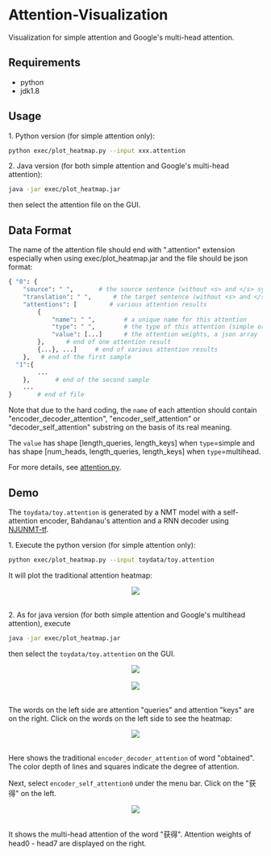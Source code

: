 # Attention-Visualization
Visualization for simple attention and Google's multi-head attention.

## Requirements

- python
- jdk1.8

## Usage

1\. Python version (for simple attention only):

``` bash
python exec/plot_heatmap.py --input xxx.attention
```

2\. Java version (for both simple attention and Google's multi-head attention):
``` bash
java -jar exec/plot_heatmap.jar
```
then select the attention file on the GUI.


## Data Format

The name of the attention file should end with ".attention" extension especially when using exec/plot_heatmap.jar and the file should be json format:

``` python
{ "0": {
    "source": " ",       # the source sentence (without <s> and </s> symbols)
    "translation": " ",      # the target sentence (without <s> and </s> symbols)
    "attentions": [         # various attention results
        {
            "name": " ",        # a unique name for this attention
            "type": " ",        # the type of this attention (simple or multihead)
            "value": [...]      # the attention weights, a json array
        },      # end of one attention result
        {...}, ...]     # end of various attention results
    },   # end of the first sample
  "1":{
        ...
    },       # end of the second sample
    ...
}       # end of file
```

Note that due to the hard coding, the `name` of each attention should contain "encoder_decoder_attention", "encoder_self_attention" or "decoder_self_attention" substring on the basis of its real meaning.

The `value` has shape [length_queries, length_keys] when `type`=simple and has shape [num_heads, length_queries, length_keys] when `type`=multihead.

For more details, see [attention.py](https://github.com/zhaocq-nlp/NJUNMT-tf/blob/master/njunmt/inference/attention.py).

## Demo

The `toydata/toy.attention` is generated by a NMT model with a self-attention encoder, Bahdanau's attention and a RNN decoder using [NJUNMT-tf](https://github.com/zhaocq-nlp/NJUNMT-tf).

1\. Execute the python version (for simple attention only):

``` bash
python exec/plot_heatmap.py --input toydata/toy.attention
```
It will plot the traditional attention heatmap:

<div align="center">
  <img src="https://github.com/zhaocq-nlp/Attention-Visualization/blob/master/toydata/figures/py-heatmap1.png"><br><br>
</div>


2\. As for java version (for both simple attention and Google's multihead attention), execute
``` bash
java -jar exec/plot_heatmap.jar
```
then select the `toydata/toy.attention` on the GUI.

<div align="center">
  <img src="https://github.com/zhaocq-nlp/Attention-Visualization/blob/master/toydata/figures/java-heatmap1.png"><br><br>
</div>
<div align="center">
  <img src="https://github.com/zhaocq-nlp/Attention-Visualization/blob/master/toydata/figures/java-heatmap2.png"><br><br>
</div>

The words on the left side are attention "queries" and attention "keys" are on the right. Click on the words on the left side to see the heatmap:

<div align="center">
  <img src="https://github.com/zhaocq-nlp/Attention-Visualization/blob/master/toydata/figures/java-heatmap3.png"><br><br>
</div>

Here shows the traditional `encoder_decoder_attention` of word "obtained". The color depth of lines and squares indicate the degree of attention.

Next, select `encoder_self_attention0` under the menu bar. Click on the "获得" on the left.

<div align="center">
  <img src="https://github.com/zhaocq-nlp/Attention-Visualization/blob/master/toydata/figures/java-heatmap4.png"><br><br>
</div>

It shows the multi-head attention of the word "获得". Attention weights of head0 - head7 are displayed on the right.